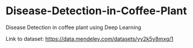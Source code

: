 # Disease-Detection-in-Coffee-Plant
Disease Detection in coffee plant using Deep Learning

Link to dataset: https://data.mendeley.com/datasets/yy2k5y8mxg/1
